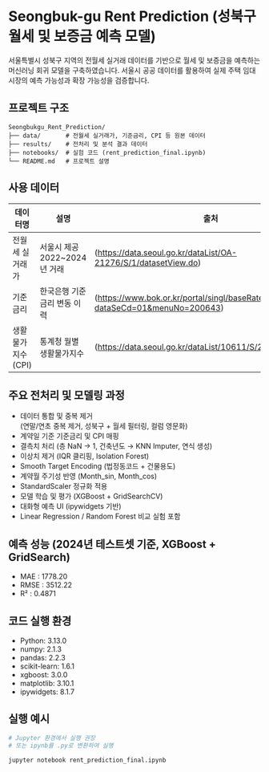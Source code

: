 # Seongbuk-gu Rent Prediction (성북구 월세 및 보증금 예측 모델)

서울특별시 성북구 지역의 전월세 실거래 데이터를 기반으로 월세 및 보증금을 예측하는 머신러닝 회귀 모델을 구축하였습니다. 서울시 공공 데이터를 활용하여 실제 주택 임대 시장의 예측 가능성과 확장 가능성을 검증합니다.

## 프로젝트 구조

```
Seongbukgu_Rent_Prediction/
├── data/       # 전월세 실거래가, 기준금리, CPI 등 원본 데이터
├── results/    # 전처리 및 분석 결과 데이터
├── notebooks/  # 실험 코드 (rent_prediction_final.ipynb)
└── README.md   # 프로젝트 설명
```

## 사용 데이터

| 데이터명                               | 설명                                                      | 출처 |
|---------------------------------------|-----------------------------------------------------------|------|
| 전월세 실거래가                         | 서울시 제공 2022~2024년 거래                 |(https://data.seoul.go.kr/dataList/OA-21276/S/1/datasetView.do) |
| 기준금리                               | 한국은행 기준금리 변동 이력                  |(https://www.bok.or.kr/portal/singl/baseRate/list.do?dataSeCd=01&menuNo=200643) |
| 생활물가지수(CPI)                      | 통계청 월별 생활물가지수                    |(https://data.seoul.go.kr/dataList/10611/S/2/datasetView.do) |

## 주요 전처리 및 모델링 과정

- 데이터 통합 및 중복 제거  
  (연말/연초 중복 제거, 성북구 + 월세 필터링, 컬럼 영문화)
- 계약일 기준 기준금리 및 CPI 매핑
- 결측치 처리 (층 NaN → 1, 건축년도 → KNN Imputer, 연식 생성)
- 이상치 제거 (IQR 클리핑, Isolation Forest)
- Smooth Target Encoding (법정동코드 + 건물용도)
- 계약월 주기성 반영 (Month_sin, Month_cos)
- StandardScaler 정규화 적용
- 모델 학습 및 평가 (XGBoost + GridSearchCV)
- 대화형 예측 UI (ipywidgets 기반)
- Linear Regression / Random Forest 비교 실험 포함

## 예측 성능 (2024년 테스트셋 기준, XGBoost + GridSearch)

- MAE  : 1778.20  
- RMSE : 3512.22  
- R²   : 0.4871

## 코드 실행 환경

- Python: 3.13.0  
- numpy: 2.1.3  
- pandas: 2.2.3  
- scikit-learn: 1.6.1  
- xgboost: 3.0.0  
- matplotlib: 3.10.1  
- ipywidgets: 8.1.7  

## 실행 예시

```bash
# Jupyter 환경에서 실행 권장
# 또는 ipynb를 .py로 변환하여 실행

jupyter notebook rent_prediction_final.ipynb
```


